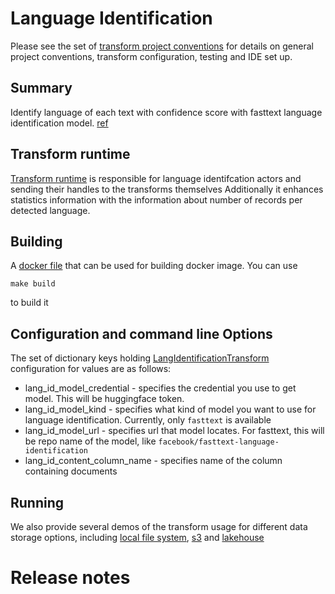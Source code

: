 # Language Identification

Please see the set of
[transform project conventions](../../transform-conventions.md)
for details on general project conventions, transform configuration,
testing and IDE set up.

## Summary

Identify language of each text with confidence score with fasttext language identification model. [ref](https://huggingface.co/facebook/fasttext-language-identification)


## Transform runtime

[Transform runtime](src/lang_id_transform.py) is responsible for language identifcation actors and sending their 
handles to the transforms themselves
Additionally it enhances statistics information with the information about number of records per detected language.

## Building

A [docker file](Dockerfile) that can be used for building docker image. You can use

```shell
make build
```

to build it

## Configuration and command line Options

The set of dictionary keys holding [LangIdentificationTransform](src/lang_id_transform.py)
configuration for values are as follows:

* lang_id_model_credential - specifies the credential you use to get model. This will be huggingface token.
* lang_id_model_kind - specifies what kind of model you want to use for language identification. Currently, only `fasttext` is available
* lang_id_model_url - specifies url that model locates. For fasttext, this will be repo name of the model, like `facebook/fasttext-language-identification`
* lang_id_content_column_name - specifies name of the column containing documents

## Running

We also provide several demos of the transform usage for different data storage options, including
[local file system](src/lang_id_local.py), [s3](src/lang_id_s3.py) and [lakehouse](src/lang_id_lakehouse.py)

# Release notes